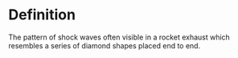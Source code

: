 # Definition

The pattern of shock waves often visible in a rocket exhaust which
resembles a series of diamond shapes placed end to end.
